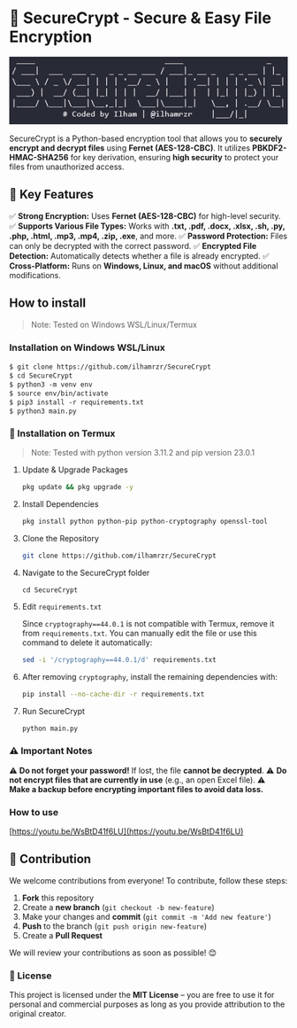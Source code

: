 # 🔐 SecureCrypt - Secure & Easy File Encryption



![SecureCrypt](https://raw.githubusercontent.com/ilhamrzr/SecureCrypt/main/static/SecureCrypt.png)

SecureCrypt is a Python-based encryption tool that allows you to **securely encrypt and decrypt files** using **Fernet (AES-128-CBC)**. It utilizes **PBKDF2-HMAC-SHA256** for key derivation, ensuring **high security** to protect your files from unauthorized access.



## **🚀 Key Features**

✅ **Strong Encryption:** Uses **Fernet (AES-128-CBC)** for high-level security.
✅ **Supports Various File Types:** Works with **.txt, .pdf, .docx, .xlsx, .sh, .py, .php, .html, .mp3, .mp4, .zip, .exe**, and more.
✅ **Password Protection:** Files can only be decrypted with the correct password.
✅ **Encrypted File Detection:** Automatically detects whether a file is already encrypted.
✅ **Cross-Platform:** Runs on **Windows, Linux, and macOS** without additional modifications.

## **How to install**

> Note: Tested on Windows WSL/Linux/Termux

### **Installation on Windows WSL/Linux**

```
$ git clone https://github.com/ilhamrzr/SecureCrypt
$ cd SecureCrypt
$ python3 -m venv env
$ source env/bin/activate
$ pip3 install -r requirements.txt
$ python3 main.py
```

### 📲 Installation on Termux

> Note: Tested with python version 3.11.2 and pip version 23.0.1

1. Update & Upgrade Packages

   ```bash
   pkg update && pkg upgrade -y
   ```

2. Install Dependencies

   ```bash
   pkg install python python-pip python-cryptography openssl-tool
   ```

3. Clone the Repository

   ```bash
   git clone https://github.com/ilhamrzr/SecureCrypt
   ```

4. Navigate to the SecureCrypt folder

   ```
   cd SecureCrypt
   ```

5. Edit `requirements.txt`

   Since `cryptography==44.0.1` is not compatible with Termux, remove it from `requirements.txt`.
   You can manually edit the file or use this command to delete it automatically:

   ```bash
   sed -i '/cryptography==44.0.1/d' requirements.txt
   ```

6. After removing `cryptography`, install the remaining dependencies with:

   ```bash
   pip install --no-cache-dir -r requirements.txt
   ```

7. Run SecureCrypt

   ```bash
   python main.py
   ```

### **⚠️ Important Notes**

⚠ **Do not forget your password!** If lost, the file **cannot be decrypted**.
⚠ **Do not encrypt files that are currently in use** (e.g., an open Excel file).
⚠ **Make a backup before encrypting important files to avoid data loss.**

### How to use

[https://youtu.be/WsBtD41f6LU](https://youtu.be/WsBtD41f6LU)

## **🤝 Contribution**

We welcome contributions from everyone! To contribute, follow these steps:

1. **Fork** this repository
2. Create a **new branch** (`git checkout -b new-feature`)
3. Make your changes and **commit** (`git commit -m 'Add new feature'`)
4. **Push** to the branch (`git push origin new-feature`)
5. Create a **Pull Request**

We will review your contributions as soon as possible! 😊

### **📜 License**

This project is licensed under the **MIT License** – you are free to use it for personal and commercial purposes as long as you provide attribution to the original creator.
